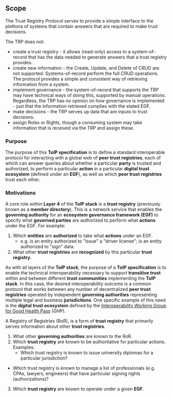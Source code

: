 
[//]: # (Pandoc Formatting Macros)

[//]: # (\mainmatter)

[//]: # (\doctitle)

## Scope

The Trust Registry Protocol serves to provide a simple interface to the plethora of systems that contain answers that are required to make trust decisions. 

The TRP does not:  
  * create a trust registry - it allows (read-only) access to a system-of-record that has the data needed to generate answers that a trust registry provides.
  * create new information - the Create, Update, and Delete of CRUD are not supported. Systems-of-record perform the full CRUD operations. The protocol provides a simple and consistent way of retrieving information from a system.
  * implement governance - the system-of-record that supports the TRP may have technical ways of doing this, supported by manual operations. Regardless, the TRP has no opinion on how governance is implemented - just that the information retrieved complies with the stated EGF.
  * make decisions - the TRP serves up data that are inputs to trust decisions.
  * assign Roles or Rights, though a consuming system may take information that is received via the TRP and assign these.

### Purpose

The purpose of this **ToIP specification** is to define a standard interoperable protocol for interacting with a global web of **peer trust registries**, each of which can answer queries about whether a particular **party** is trusted and authorized, to perform a particular **action** in a particular **digital trust ecosystem** (defined under an **EGF**), as well as which **peer trust registries** trust each other.


### Motivations

A core role within **Layer 4** of the **ToIP stack** is a **trust registry** (previously known as a **member directory**). This is a network service that enables the **governing authority** for an **ecosystem governance framework (EGF)** to specify what **governed parties** are authorized to perform what **actions** under the EGF. For example:

1. Which **entities** are **authorized** to take what **actions** under an EGF. 
    - e.g.  is an entity authorized to "issue" a "driver license"; is an entity authorized to "sign" data. 
2. What other **trust registries** are **recognized** by this particular **trust registry**.

As with all layers of the **ToIP stack**, the purpose of a **ToIP specification** is to enable the technical interoperability necessary to support **transitive trust** within and between different **trust communities** implementing the **ToIP stack**. In this case, the desired interoperability outcome is a common protocol that works between any number of decentralized **peer trust registries** operated by independent **governing authorities** representing multiple legal and business **jurisdictions**. One specific example of this need is the **digital trust ecosystem** defined by the [Interoperability Working Group for Good Health Pass](https://wiki.trustoverip.org/pages/viewpage.action?pageId=73790) (GHP). 

A Registry of Registries (RoR), is a form of **trust registry** that primarily serves information about other **trust registries**. 

1. What other **governing authorities** are known to the RoR. 
2. Which **trust registry** are known to be authoritative for particular actions. Examples:
	- Which trust registry is known to issue university diplomas for a particular jurisdiction?
  - Which trust registry is known to manage a list of professionals (e.g. CPAs, lawyers, engineers) that have particular signing rights (authorizations)?
3. Which **trust registry** are known to operate under a given **EGF**.


